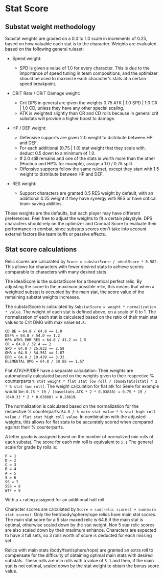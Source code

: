 # Stat Score

## Substat weight methodology

Substat weights are graded on a 0.0 to 1.0 scale in increments of 0.25, based on how valuable each stat is to the
character. Weights are evaluated based on the following general ruleset:

* Speed weight:
  * SPD is given a value of 1.0 for every character. This is due to the importance of speed tuning in team compositions,
    and the optimizer should be used to maximize each character's stats at a certain speed breakpoint.


* CRIT Rate / CRIT Damage weight:
  * Crit DPS in general are given the weights 0.75 ATK | 1.0 SPD | 1.0 CR | 1.0 CD, unless they have any other special
    scaling.
  * ATK is weighted slightly than CR and CD rolls because in general crit substats will provide a higher boost to
    damage.


* HP / DEF weight:
  * Defensive supports are given 2.0 weight to distribute between HP and DEF.
  * For each additional (0.75 | 1.0) stat weight that they scale with, deduct 0.5 down to a minimum of 1.0.
  * If 2.0 still remains and one of the stats is worth more than the other (Huohuo and HP% for example), assign a 1.0 /
    0.75 split.
  * Offensive supports follow the same ruleset, except they start with 1.5 weight to distribute between HP and DEF.

* RES weight:
  * Support characters are granted 0.5 RES weight by default, with an additional 0.25 weight if they have synergy with
    RES or have critical team-saving abilities.

These weights are the defaults, but each player may have different preferences.
Feel free to adjust the weights to fit a certain playstyle.
DPS characters should rely on the optimizer and Combat Score to evaluate their performance in combat,
since substats scores don't take into account external factors like team buffs or passive effects.

## Stat score calculations

Relic scores are calculated by `Score = substatScore / idealScore * 0.582`.
This allows for characters with fewer desired stats to achieve scores comparable to characters with many desired stats.

The idealScore is the substatScore for a theoretical perfect relic.
By adjusting the score to the maximum possible relic, this means that when a weighted substat is occupied by the main
stat,
the score value of the remaining substat weights increases.

The substatScore is calculated by `SubstatScore = weight * normalization * value`.
The weight of each stat is defined above, on a scale of 0 to 1.
The normalization of each stat is calculated based on the ratio of their main stat values to Crit DMG with max value
`64.8`:

```
CD BE = 64.8 / 64.8 == 1.0
DEF% = 64.8 / 54.0 == 1.2
HP% ATK% EHR RES = 64.8 / 43.2 == 1.5
CR = 64.8 / 32.4 == 2
SPD = 64.8 / 25.032 == 2.59
OHB = 64.8 / 34.561 == 1.87
ERR = 64.8 / 19.439 == 3.33
ELEMENTAL DMG = 64.8 / 38.88 == 1.67
```

Flat ATK/HP/DEF have a separate calculation:
Their weights are automatically calculated based on the weights given to their respective % counterparts
`% stat weight * flat stat low roll / (baseStats[stat] * 2 * % stat low roll)`.
The weight calculation for flat atk for Seele for example would be:
`0.75 * 19 / (baseStats.ATK * 2 * 0.03888) = 0.75 * 19 / (640.33 * 2 * 0.03888) = 0.28619`.

The normalization is calculated based on the normalization for the respective % counterparts:
`64.8 / % main stat value * % stat high roll value / flat stat high roll value`.
In combination with the adjusted weights, this allows for flat stats to be accurately scored when compared against
their % counterparts.

A letter grade is assigned based on the number of normalized min rolls of each substat.
The score for each min roll is equivalent to `5.1`
The general scale for grade by rolls is:

```
F = 1
D = 2
C = 3
B = 4
A = 5
S = 6
SS = 7
SSS = 8
WTF = 9
```

With a + rating assigned for an additional half roll.

Character scores are calculated by `Score = sum(relic scores) + sum(main stat scores)`.
Only the feet/body/sphere/rope relics have main stat scores.
The main stat score for a 5 star maxed relic is 64.8 if the main stat is optimal, otherwise scaled down by the stat
weight.
Non 5 star relic scores are also scaled down by their maximum enhance.
Characters are expected to have 3 full sets, so 3 rolls worth of score is deducted for each missing set.

Relics with main stats (body/feet/sphere/rope) are granted an extra roll to compensate for the difficulty of obtaining
optimal main stats with desired substats.
These rolls are min rolls with a value of `5.1` and then, if the main stat is not optimal, scaled down by the stat
weight to obtain the bonus score value.
